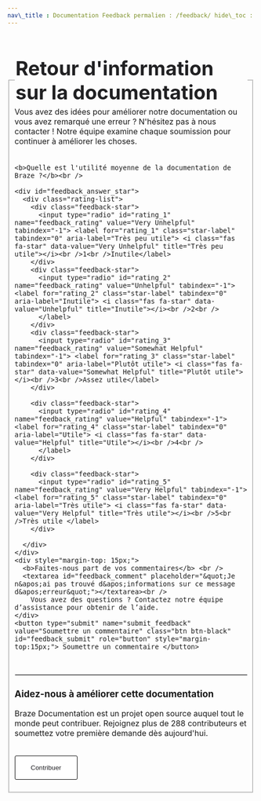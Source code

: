 ```yaml
---
nav\_title : Documentation Feedback permalien : /feedback/ hide\_toc : true
---
```


<fieldset style="margin-top: 60px;">
<legend style="font-size: 2.5rem;color: #212123;font-weight:bold;">Retour d'information sur la documentation</legend>
<div id="feedback">
    <div id="feedback_section">
    Vous avez des idées pour améliorer notre documentation ou vous avez remarqué une erreur ? N'hésitez pas à nous contacter ! Notre équipe examine chaque soumission pour continuer à améliorer les choses.<br /><br />

    <b>Quelle est l'utilité moyenne de la documentation de Braze ?</b><br />

    <div id="feedback_answer_star">
      <div class="rating-list">
        <div class="feedback-star">
          <input type="radio" id="rating_1" name="feedback_rating" value="Very Unhelpful" tabindex="-1"> <label for="rating_1" class="star-label" tabindex="0" aria-label="Très peu utile"> <i class="fas fa-star" data-value="Very Unhelpful" title="Très peu utile"></i><br />1<br />Inutile</label>
        </div>
        <div class="feedback-star">
          <input type="radio" id="rating_2" name="feedback_rating" value="Unhelpful" tabindex="-1"> <label for="rating_2" class="star-label" tabindex="0" aria-label="Inutile"> <i class="fas fa-star" data-value="Unhelpful" title="Inutile"></i><br />2<br />
          </label>
        </div>
        <div class="feedback-star">
          <input type="radio" id="rating_3" name="feedback_rating" value="Somewhat Helpful" tabindex="-1"> <label for="rating_3" class="star-label" tabindex="0" aria-label="Plutôt utile"> <i class="fas fa-star" data-value="Somewhat Helpful" title="Plutôt utile"></i><br />3<br />Assez utile</label>
        </div>

        <div class="feedback-star">
          <input type="radio" id="rating_4" name="feedback_rating" value="Helpful" tabindex="-1"> <label for="rating_4" class="star-label" tabindex="0" aria-label="Utile"> <i class="fas fa-star" data-value="Helpful" title="Utile"></i><br />4<br />
          </label>
        </div>

        <div class="feedback-star">
          <input type="radio" id="rating_5" name="feedback_rating" value="Very Helpful" tabindex="-1"> <label for="rating_5" class="star-label" tabindex="0" aria-label="Très utile"> <i class="fas fa-star" data-value="Very Helpful" title="Très utile"></i><br />5<br />Très utile </label>
        </div>

      </div>
    </div>
    <div style="margin-top: 15px;">
      <b>Faites-nous part de vos commentaires</b> <br />
      <textarea id="feedback_comment" placeholder="&quot;Je n&apos;ai pas trouvé d&apos;informations sur ce message d&apos;erreur&quot;"></textarea><br />
        Vous avez des questions ? Contactez notre équipe d’assistance pour obtenir de l’aide.
    </div>
    <button type="submit" name="submit_feedback" value="Soumettre un commentaire" class="btn btn-black" id="feedback_submit" role="button" style="margin-top:15px;"> Soumettre un commentaire </button>
  </div>
  <div id="feedback_msg">
  </div>

  <hr style="border: 1px solid #CDCDCF;margin-top:48px;"/>

  <h3> Aidez-nous à améliorer cette documentation</h3>

  Braze Documentation est un projet open source auquel tout le monde peut contribuer. Rejoignez plus de 288 contributeurs et soumettez votre première demande dès aujourd'hui. <br /><br />

  <button type="submit" onclick="location.href='{{site.baseurl}}/contributing/home'" value="ContribuerCommencer à" class="btn btn-white">contribuer</button>

</div>
</fieldset>

<style type="text/css">
#feedback {
  font-size: 16px;
}
#feedback_answer_star {
  display: inline-block;
}
#feedback_answer_star .rating-list {
  display: flex;
  list-style: none !important;
  margin: 0 !important;
  line-height: 1;
  flex-direction: row;
}
#feedback_answer_star .feedback-star {
  position: relative;
  padding: 10px 5px;
  width: 65px;
}
#feedback_answer_star .feedback-star input[type="radio"] {
  position: absolute;
  opacity: 0;
  width: 100%;
  height: 100%;
  margin: 0;
  cursor: pointer;
}
#feedback_answer_star .feedback-star .star-label {
  display: block;
  color: #999999 !important;
  font-size: 14px;
  text-align: center;
  padding-top: 5px;
  line-height: 1.5em;
  cursor: pointer;
  margin: 0;
}
#feedback_answer_star .feedback-star.hover-active .star-label {
  color: #000000 !important;
}
#feedback_answer_star .feedback-star input[type="radio"]:checked ~ .star-label,
#feedback_answer_star .feedback-star.active .star-label {
  color: #000000 !important;
}
#feedback_answer_star .feedback-star .star-label > i {
  font-size: 35px;
  margin-bottom: 15px;
}

#feedback_comment {
  margin-top: 15px;
  width: 100%;
  max-width: 680px;
  height: 140px !important;
  border: 2px solid grey !important;
  border-radius: 3px;
}
#feedback_msg {
  margin-top: 10px;
}

#feedback_msg.error {
  color: red;
  font-weight: bold;
}
#feedback button[type=submit] {
  font-family: "Aribau Grotesk Bold", "Aribau Grotesk", "Aribau Grotesk Regular", Arial, Helvetica, sans-serif;
  text-transform: capitalize;
  border-radius: 3px;
  padding: 1rem 2rem;
  border: 1px solid black !important;
}
#feedback button.btn-white {
  font-family: "Aribau Grotesk Bold", "Aribau Grotesk", "Aribau Grotesk Regular", Arial, Helvetica, sans-serif;
  text-transform: capitalize;
  border-radius: 3px;
  padding: 1rem 2rem;
  border: 1px solid black !important;
  background-color: #ffffff;
  color: #202024;
}
#feedback button.btn-white:hover {
  background-color: #202024 !important;
  color: #ffffff !important;
}
#feedback button[type=submit]:focus, #feedback button[type=submit]:hover {
  color: #000000;
  background-color: #FFFFFF;
}
#main_content h3 {
  margin-top: 48px;
}
</style>
<script type="text/javascript">
  var feedback_site = '{{site.baseurl}}{{page.url}}';
  var feedback_article_title = '{{page.article_title}}';
  var feedback_nav_title = '{{page.nav_title}}';
  var feedback_helpful = '';

  $('input[name="feedback_rating"]').on('change', function(e){
      feedback_helpful = $(this).val();

      // Update visual state for all stars
      $('.feedback-star').removeClass('active');
      var selectedStar = $(this).closest('.feedback-star');
      var selectedValue = $(this).val();

      // Mark selected star and all previous stars as active
      $('.feedback-star').each(function() {
        var starValue = $(this).find('input').val();
        if (starValue === selectedValue || shouldHighlightStar(starValue, selectedValue)) {
          $(this).addClass('active');
        }
      });
  });

  // Handle hover effect from left to right
  $('.feedback-star').on('mouseenter', function() {
    var hoveredIndex = $(this).index();
    $('.feedback-star').removeClass('hover-active');
    $('.feedback-star').each(function(index) {
      if (index <= hoveredIndex) {
        $(this).addClass('hover-active');
      }
    });
  });

  $('.rating-list').on('mouseleave', function() {
    $('.feedback-star').removeClass('hover-active');
  });

  // Handle keyboard interaction for accessibility
  $('.star-label').on('keydown', function(e) {
    if (e.key === ' ' || e.key === 'Enter') {
      e.preventDefault();
      $(this).prev('input[type="radio"]').prop('checked', true).trigger('change');
    }
  });

  function shouldHighlightStar(starValue, selectedValue) {
    var ratings = ['Very Unhelpful', 'Unhelpful', 'Somewhat Helpful', 'Helpful', 'Very Helpful' ];
    var starIndex = ratings.indexOf(starValue);
    var selectedIndex = ratings.indexOf(selectedValue);
    return starIndex <= selectedIndex;
  }


  $('#feedback_submit').on('click',function(e){
    var external_id = window.braze ? window.braze.getUser().getUserId() : '';
    var title = 'Documentations Feedback';
    var comment = $('#feedback_comment').val().trim();
    var feedback_div = $('#feedback_msg');
    var submit_data = {
      'Helpful': feedback_helpful,
      'URL': feedback_site,
      'Article Title': title,
      'Nav Title': title,
      'Params': window.location.search,
      "Language": page_language,
      'Feedback': comment,
      'ExternalId': external_id,
    };
    if (!feedback_helpful || !comment){
      feedback_div.fadeIn();
      feedback_div.addClass('error');
      feedback_div.html('Please provide a rating and feedback');
      feedback_div.fadeOut(2000).removeClass('error');
      return;
    }
    $('#feedback_submit').hide();

    if (window.braze) {
      window.braze.logCustomEvent(
        "Documentations Feedback Comment", {
          "Feedback": feedback_helpful,
          "Article Title": title,
          "Nav Title": title,
          "URL": feedback_site,
          "Language": page_language,
          "Comment": comment
        }
      );
    }

    var jqxhr = $.ajax({
        url: 'https://c9616da7-4322-4bed-9b51-917c1874fb31.trayapp.io/feedback',
        method: "GET",
        dataType: "json",
        data: submit_data
      }).done(function(dt) {
        feedback_div.html('');
        if (dt['result'] == 'success'){
          $('#feedback_section').hide();
          feedback_div.html('We truly value every piece of feedback. Thank you for your response.');
          feedback_div.fadeIn("slow");
        }
        else {
          feedback_div.html('Error. Please try again at a later time.');
          $('#feedback_submit').show();
        }
        feedback_div.fadeIn("slow");
      });
  });
</script>
